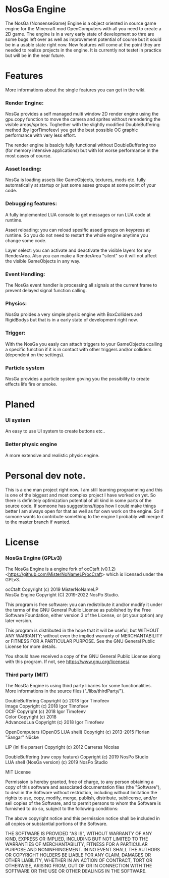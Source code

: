 # NosGa Engine
The NosGa (NonsenseGame) Engine is a object oriented in source game engine for the Minecraft mod OpenComputers with all you need to create a 2D game.
The engine is in a very early state of development so thre are some bugs left over as well as improvement potential of course but it sould be in a usable state right now.
New features will come at the point they are needed to realize projects in the engine.
It is currently not testet in practice but will be in the near future.

# Features

More informations about the single features you can get in the wiki.

### Render Engine:
NosGa provides a self managed multi window 2D render engine using the gpu.copy function to move the camera and sprites without rerendering the visible areas/sprites.
Toghether with the slightly modified DoubleBuffering method (by IgorTimofeev) you get the best possible OC graphic performance with very less effort.
		
The render engine is basicly fully functional without DoubleBuffering too (for memory intensive applications) but with lot worse performance in the most cases of course.
	
### Asset loading:
NosGa is loading assets like GameObjects, textures, mods etc. fully automatically at startup or just some asses groups at some point of your code.
	
### Debugging features:
A fully implemented LUA console to get messages or run LUA code at runtime.

Asset reloading: you can reload spesific assed groups on keypress at runtime.
So you do not need to restart the whole engine anytime you change some code.

Layer select: you can activate and deactivate the visible layers for any RenderArea.
Also you can make a RenderArea "silent" so it will not affect the visible GameObjects in any way.
	
### Event Handling:
The NosGa event handler is processing all signals at the current frame to prevent delayed signal function calling.
	
### Physics:
NosGa proides a very simple physic engine with BoxColliders and RigidBodys but that is in a early state of development right now.
	
### Trigger:
With the NosGa you easly can attach triggers to your GameObjects ccalling a specific function if it is in contact with other triggers and/or colliders (dependent on the settings).

### Particle system
NosGa provides a particle system goving you the possibility to create effects life fire or smoke.

# Planed
### UI system
An easy to use UI system to create buttons etc..

### Better physic engine
A more extensive and realistic physic engine.

# Personal dev note.
This is a one man project right now. I am still learning programming and this is one of the biggest and most complex project I have worked on yet.
So there is definitely optimization potential of all kind in some parts of the source code.
If someone has suggestions/tipps how I could make things better I am always open for that as well as for own work on the engine.
So if somone wants to contribute something to the engine I probably will merge it to the master branch if wanted.

# License
### NosGa Engine (GPLv3)
The NosGa Engine is a engine fork of ocCtaft (v0.1.2) <<https://github.com/MisterNoNameLP/ocCraft>>
which is licensed under the GPLv3.

ocCtaft Copyright (c) 2019 MisterNoNameLP  
NosGa Engine Copyright (C) 2019-2022 NosPo Studio.

This program is free software: you can redistribute it and/or modify
it under the terms of the GNU General Public License as published by
the Free Software Foundation, either version 3 of the License, or
(at your option) any later version.

This program is distributed in the hope that it will be useful,
but WITHOUT ANY WARRANTY; without even the implied warranty of
MERCHANTABILITY or FITNESS FOR A PARTICULAR PURPOSE.  See the
GNU General Public License for more details.

You should have received a copy of the GNU General Public License
along with this program.  If not, see <https://www.gnu.org/licenses/>.

### Third party (MIT)
The NosGa Engine is using third party libaries for some functionalities.  
More informations in the source files ("./libs/thirdParty/").

DoubleBuffering Copyright (c) 2018 Igor Timofeev  
Image Copyright (c) 2018 Igor Timofeev  
OCIF Copyright (c) 2018 Igor Timofeev  
Color Copyright (c) 2018   
AdvancedLua Copyright (c) 2018 Igor Timofeev  

OpenComputers (OpenOS LUA shell) Copyright (c) 2013-2015 Florian "Sangar" Nücke  

LIP (ini file parser) Copyright (c) 2012 Carreras Nicolas  

DoubleBuffering (raw copy feature) Copyright (c) 2019 NosPo Studio  
LUA shell (NosGa version) (c) 2019 NosPo Studio  

MIT License

Permission is hereby granted, free of charge, to any person obtaining a copy
of this software and associated documentation files (the "Software"), to deal
in the Software without restriction, including without limitation the rights
to use, copy, modify, merge, publish, distribute, sublicense, and/or sell
copies of the Software, and to permit persons to whom the Software is
furnished to do so, subject to the following conditions:

The above copyright notice and this permission notice shall be included in all
copies or substantial portions of the Software.

THE SOFTWARE IS PROVIDED "AS IS", WITHOUT WARRANTY OF ANY KIND, EXPRESS OR
IMPLIED, INCLUDING BUT NOT LIMITED TO THE WARRANTIES OF MERCHANTABILITY,
FITNESS FOR A PARTICULAR PURPOSE AND NONINFRINGEMENT. IN NO EVENT SHALL THE
AUTHORS OR COPYRIGHT HOLDERS BE LIABLE FOR ANY CLAIM, DAMAGES OR OTHER
LIABILITY, WHETHER IN AN ACTION OF CONTRACT, TORT OR OTHERWISE, ARISING FROM,
OUT OF OR IN CONNECTION WITH THE SOFTWARE OR THE USE OR OTHER DEALINGS IN THE
SOFTWARE.	
